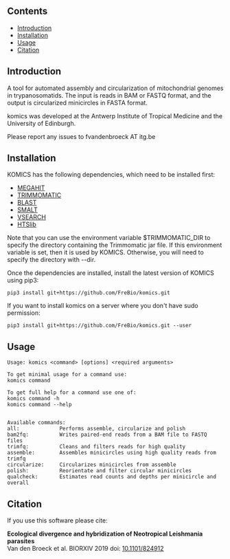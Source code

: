 ## Contents
  * [Introduction](#introduction)
  * [Installation](#installation)
  * [Usage](#usage)
  * [Citation](#citation)


## Introduction
A tool for automated assembly and circularization of mitochondrial genomes in trypanosomatids. The input is reads in BAM or FASTQ format, and the output is circularized minicircles in FASTA format.

komics was developed at the Antwerp Institute of Tropical Medicine and the University of Edinburgh. 

Please report any issues to fvandenbroeck AT itg.be


## Installation
KOMICS has the following dependencies, which need to be installed first:
  * [MEGAHIT](http://www.metagenomics.wiki/tools/assembly/megahit)
  * [TRIMMOMATIC](http://www.usadellab.org/cms/?page=trimmomatic)
  * [BLAST](https://blast.ncbi.nlm.nih.gov/Blast.cgi?CMD=Web&PAGE_TYPE=BlastDocs&DOC_TYPE=Download)
  * [SMALT](https://www.sanger.ac.uk/science/tools/smalt-0)
  * [VSEARCH](https://github.com/torognes/vsearch)
  * [HTSlib](http://www.htslib.org)

Note that you can use the environment variable $TRIMMOMATIC_DIR to specify the directory containing the Trimmomatic jar file. If this environment variable is set, then it is used by KOMICS. Otherwise, you will need to specify the directory with --dir.

Once the dependencies are installed, install the latest version of KOMICS using pip3:
```
pip3 install git+https://github.com/FreBio/komics.git
```

If you want to install komics on a server where you don't have sudo permission:
```
pip3 install git+https://github.com/FreBio/komics.git --user
```


## Usage
```
Usage: komics <command> [options] <required arguments>

To get minimal usage for a command use:
komics command

To get full help for a command use one of:
komics command -h
komics command --help


Available commands:
all:         	 Performs assemble, circularize and polish
bam2fq:      	 Writes paired-end reads from a BAM file to FASTQ files
trimfq:      	 Cleans and filters reads for high quality
assemble:    	 Assembles minicircles using high quality reads from trimfq
circularize: 	 Circularizes minicircles from assemble
polish:      	 Reorientate and filter circular minicircles
qualcheck:       Estimates read counts and depths per minicircle and overall
```


## Citation
If you use this software please cite:

__Ecological divergence and hybridization of Neotropical Leishmania parasites__   
Van den Broeck et al. BIORXIV 2019 doi: [10.1101/824912](https://www.biorxiv.org/content/10.1101/824912v1)

